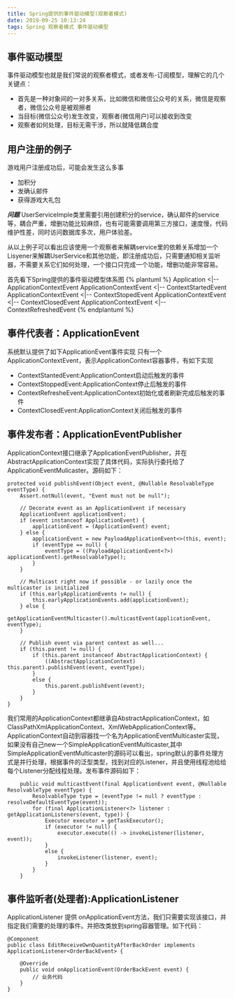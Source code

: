 ```yaml
---
title: Spring提供的事件驱动模型(观察者模式)
date: 2019-09-25 10:13:24
tags: Spring 观察者模式 事件驱动模型
---
```

## 事件驱动模型
事件驱动模型也就是我们常说的观察者模式，或者发布-订阅模型，理解它的几个关键点：
* 首先是一种对象间的一对多关系，比如微信和微信公众号的关系，微信是观察者，微信公众号是被观擦者
* 当目标(微信公众号)发生改变，观察者(微信用户)可以接收到改变
* 观察者如何处理，目标无需干涉，所以就降低耦合度
   
## 用户注册的例子
游戏用户注册成功后，可能会发生这么多事
* 加积分
* 发确认邮件
* 获得游戏大礼包

***问题***
UserServiceImple类里需要引用创建积分的service，确认邮件的service等，耦合严重，增删功能比较麻烦，也有可能需要调用第三方接口，速度慢，代码维护性差，同时访问数据库多次，用户体验差。    

从以上例子可以看出应该使用一个观察者来解耦service里的依赖关系增加一个Lisyener来解耦UserService和其他功能，即注册成功后，只需要通知相关监听器，不需要关系它们如何处理，一个接口只完成一个功能，增删功能非常容易。  

首先看下Spring提供的事件驱动模型体系图
{% plantuml %}
    Application <|-- ApplicationContextEvent 
    ApplicationContextEvent <|-- ContextStartedEvent
    ApplicationContextEvent <|-- ContextStopedEvent
    ApplicationContextEvent <|-- ContextClosedEvent
    ApplicationContextEvent <|-- ContextRefreshedEvent
{% endplantuml %}

## 事件代表者：ApplicationEvent
系统默认提供了如下ApplicationEvent事件实现
只有一个ApplicationContextEvent，表示ApplicationContext容器事件，有如下实现
* ContextStantedEvent:ApplicationContext启动后触发的事件  
* ContextStoppedEvent:ApplicationContext停止后触发的事件
* ContextRefresheEvent:ApplicationContext初始化或者刷新完成后触发的事件
* ContextClosedEvent:ApplicationContext关闭后触发的事件

## 事件发布者：ApplicationEventPublisher
ApplicationContext接口继承了ApplicationEventPublisher，并在AbstractApplicationContext实现了具体代码，实际执行委托给了ApplicationEventMulicaster。源码如下：

```
protected void publishEvent(Object event, @Nullable ResolvableType eventType) {
	Assert.notNull(event, "Event must not be null");

	// Decorate event as an ApplicationEvent if necessary
	ApplicationEvent applicationEvent;
	if (event instanceof ApplicationEvent) {
		applicationEvent = (ApplicationEvent) event;
	} else {
		applicationEvent = new PayloadApplicationEvent<>(this, event);
		if (eventType == null) {
			eventType = ((PayloadApplicationEvent<?>) applicationEvent).getResolvableType();
		}
	}

	// Multicast right now if possible - or lazily once the multicaster is initialized
	if (this.earlyApplicationEvents != null) {
		this.earlyApplicationEvents.add(applicationEvent);
	} else {
		getApplicationEventMulticaster().multicastEvent(applicationEvent, eventType);
	}

	// Publish event via parent context as well...
	if (this.parent != null) {
		if (this.parent instanceof AbstractApplicationContext) {
			((AbstractApplicationContext) this.parent).publishEvent(event, eventType);
		}
		else {
			this.parent.publishEvent(event);
		}
	}
}
```

我们常用的ApplicationContext都继承自AbstractApplicationContext，如ClassPathXmlApplicationContext、XmlWebApplicationContext等。ApplicationContext自动到容器找一个名为ApplicationEventMulticaster实现，如果没有自己new一个SimpleApplicationEventMulticaster,其中SimpleApplicationEventMulticaster的源码可以看出，spring默认的事件处理方式是并行处理，根据事件的泛型类型，找到对应的Listener，并且使用线程池给给每个Listener分配线程处理。发布事件源码如下：

```
	public void multicastEvent(final ApplicationEvent event, @Nullable ResolvableType eventType) {
		ResolvableType type = (eventType != null ? eventType : resolveDefaultEventType(event));
		for (final ApplicationListener<?> listener : getApplicationListeners(event, type)) {
			Executor executor = getTaskExecutor();
			if (executor != null) {
				executor.execute(() -> invokeListener(listener, event));
			}
			else {
				invokeListener(listener, event);
			}
		}
	}
```


## 事件监听者(处理者):ApplicationListener
ApplicationListener 提供 onApplicationEvent方法，我们只需要实现该接口，并指定我们需要的处理的事件。并把改类放到spring容器管理。如下代码：
```
@Component 
public class EditReceiveOwnQuantityAfterBackOrder implements ApplicationListener<OrderBackEvent> {

	@Override
	public void onApplicationEvent(OrderBackEvent event) {
		// 业务代码
	}
}
```